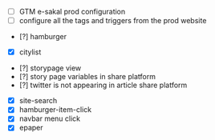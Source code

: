 - [ ] GTM e-sakal prod configuration 
- [ ] configure all the tags and triggers from the prod website

- [?] hamburger
- [x] citylist
- [?] storypage view
- [?] story page variables in share platform 
- [?] twitter is not appearing in article share platform
- [x] site-search
- [x] hamburger-item-click
- [x] navbar menu click
- [x] epaper